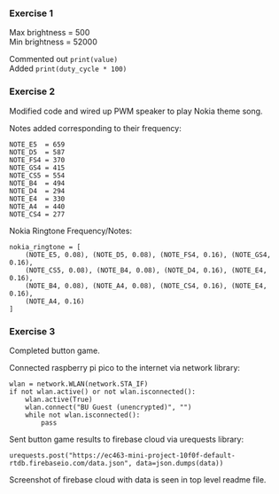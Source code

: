 ### Exercise 1

Max brightness = 500\
Min brightness = 52000

Commented out `print(value)`\
Added `print(duty_cycle * 100)`

### Exercise 2

Modified code and wired up PWM speaker to play Nokia theme song.

Notes added corresponding to their frequency:
```
NOTE_E5  = 659
NOTE_D5  = 587
NOTE_FS4 = 370
NOTE_GS4 = 415
NOTE_CS5 = 554
NOTE_B4  = 494
NOTE_D4  = 294
NOTE_E4  = 330
NOTE_A4  = 440
NOTE_CS4 = 277
```

Nokia Ringtone Frequency/Notes:
```
nokia_ringtone = [
    (NOTE_E5, 0.08), (NOTE_D5, 0.08), (NOTE_FS4, 0.16), (NOTE_GS4, 0.16),
    (NOTE_CS5, 0.08), (NOTE_B4, 0.08), (NOTE_D4, 0.16), (NOTE_E4, 0.16),
    (NOTE_B4, 0.08), (NOTE_A4, 0.08), (NOTE_CS4, 0.16), (NOTE_E4, 0.16),
    (NOTE_A4, 0.16)
]
```

### Exercise 3

Completed button game.

Connected raspberry pi pico to the internet via network library:

```
wlan = network.WLAN(network.STA_IF)
if not wlan.active() or not wlan.isconnected():
    wlan.active(True)
    wlan.connect("BU Guest (unencrypted)", "")
    while not wlan.isconnected(): 
        pass
```

Sent button game results to firebase cloud via urequests library:

```
urequests.post("https://ec463-mini-project-10f0f-default-rtdb.firebaseio.com/data.json", data=json.dumps(data))
```

Screenshot of firebase cloud with data is seen in top level readme file.

